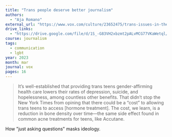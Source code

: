 ```yaml
---
title: "Trans people deserve better journalism"
authors:
  - "Aja Romano"
external_url: "https://www.vox.com/culture/23652475/trans-issues-in-the-media-healthcare-disinformation"
drive_links:
  - "https://drive.google.com/file/d/1S_-G83VH2xbzmt2pALvMCG77VKaWetql/view?usp=drivesdk"
course: journalism
tags:
  - communication
  - lgbt
year: 2023
month: mar
journal: vox
pages: 16
---
```


> It’s well-established that providing trans teens gender-affirming health care lowers their rates of depression, suicide, and hopelessness, among countless other benefits.
That didn’t stop the New York Times from opining that there could be a “cost” to allowing trans teens to access [hormone treatment].
The cost, we learn, is a reduction in bone density over time—the same side effect found in common acne treatments for teens, like Accutane.

How "just asking questions" masks ideology.
